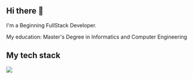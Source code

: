 <!--
**def0ut/def0ut** is a ✨ _special_ ✨ repository because its `README.md` (this file) appears on your GitHub profile.

Here are some ideas to get you started:

- 🔭 I’m currently working on ...
- 🌱 I’m currently learning ...
- 👯 I’m looking to collaborate on ...
- 🤔 I’m looking for help with ...
- 💬 Ask me about ...
- 📫 How to reach me: ...
- 😄 Pronouns: ...
- ⚡ Fun fact: ...
-->

## Hi there 👋
I'm a Beginning FullStack Developer.

My education: Master's Degree in Informatics and Computer Engineering

## My tech stack

![](https://img.shields.io/badge/JavaScript-F7DF1E?style=for-the-badge&logo=javascript&logoColor=black)
